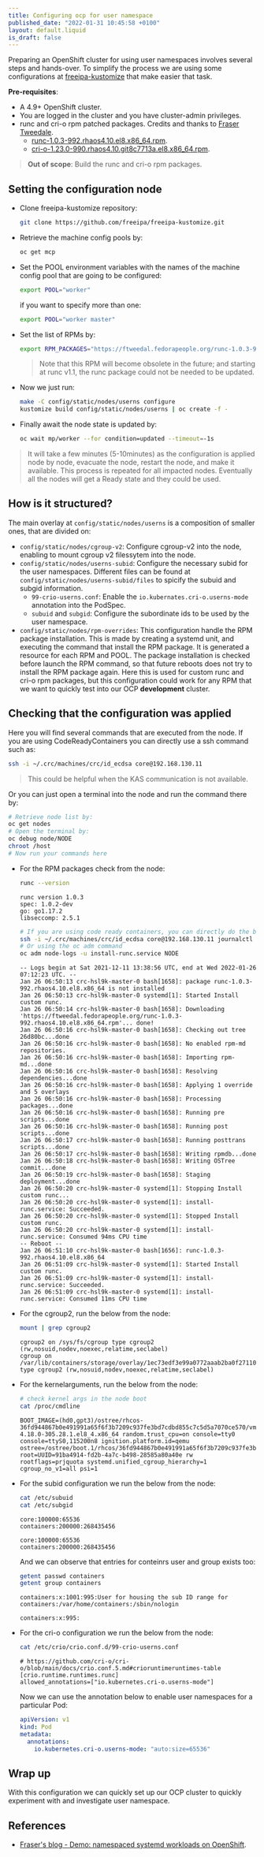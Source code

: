 ```yaml
---
title: Configuring ocp for user namespace
published_date: "2022-01-31 10:45:58 +0100"
layout: default.liquid
is_draft: false
---
```

Preparing an OpenShift cluster for using user namespaces involves
several steps and hands-over. To simplify the process we are using
some configurations at [freeipa-kustomize](https://github.com/freeipa/freeipa-kustomize)
that make easier that task.

**Pre-requisites**:

- A 4.9+ OpenShift cluster.
- You are logged in the cluster and you have cluster-admin privileges.
- runc and cri-o rpm patched packages. Credits and thanks to [Fraser Tweedale](https://frasertweedale.github.io/blog-redhat/).
  - [runc-1.0.3-992.rhaos4.10.el8.x86_64.rpm](https://ftweedal.fedorapeople.org/runc-1.0.3-992.rhaos4.10.el8.x86_64.rpm).
  - [cri-o-1.23.0-990.rhaos4.10.git8c7713a.el8.x86_64.rpm](https://ftweedal.fedorapeople.org/cri-o-1.23.0-990.rhaos4.10.git8c7713a.el8.x86_64.rpm).

> **Out of scope**: Build the runc and cri-o rpm packages.

## Setting the configuration node

- Clone freeipa-kustomize repository:

  ```sh
  git clone https://github.com/freeipa/freeipa-kustomize.git
  ```

- Retrieve the machine config pools by:

  ```sh
  oc get mcp
  ```

- Set the POOL environment variables with the names of the machine config pool
  that are going to be configured:

  ```sh
  export POOL="worker"
  ```

  if you want to specify more than one:

  ```sh
  export POOL="worker master"
  ```

- Set the list of RPMs by:

  ```sh
  export RPM_PACKAGES="https://ftweedal.fedorapeople.org/runc-1.0.3-992.rhaos4.10.el8.x86_64.rpm https://ftweedal.fedorapeople.org/cri-o-1.23.0-990.rhaos4.10.git8c7713a.el8.x86_64.rpm"
  ```

  > Note that this RPM will become obsolete in the future; and starting
  > at runc v1.1, the runc package could not be needed to be updated.

- Now we just run:

  ```sh
  make -C config/static/nodes/userns configure
  kustomize build config/static/nodes/userns | oc create -f -
  ```

- Finally await the node state is updated by:

  ```sh
  oc wait mp/worker --for condition=updated --timeout=-1s
  ```

> It will take a few minutes (5-10minutes) as the configuration is applied node by node,
> evacuate the node, restart the node, and make it available. This
> process is repeated for all impacted nodes. Eventually all the nodes will get a
> Ready state and they could be used.

## How is it structured?

The main overlay at `config/static/nodes/userns` is a composition of smaller
ones, that are divided on:

- `config/static/nodes/cgroup-v2`: Configure cgroup-v2 into the node, enabling
  to mount cgroup v2 filessytem into the node.
- `config/static/nodes/userns-subid`: Configure the necessary subid for the
  user namespaces. Different files can be found at
  `config/static/nodes/userns-subid/files` to spicify the subuid and subgid
  information.
  - `99-crio-userns.conf`: Enable the `io.kubernates.cri-o.userns-mode` annotation
    into the PodSpec.
  - `subuid` and `subgid`: Configure the subordinate ids to be used by the user namespace.
- `config/static/nodes/rpm-overrides`: This configuration handle the RPM
  package installation. This is made by creating a systemd unit, and executing
  the command that install the RPM package. It is generated a resource for each
  RPM and POOL. The package installation is checked before launch the RPM
  command, so that future reboots does not try to install the RPM package
  again. Here this is used for custom runc and cri-o rpm packages, but this
  configuration could work for any RPM that we want to quickly test into our
  OCP **development** cluster.

## Checking that the configuration was applied

Here you will find several commands that are executed from the node. If you
are using CodeReadyContainers you can directly use a ssh command such as:

```sh
ssh -i ~/.crc/machines/crc/id_ecdsa core@192.168.130.11
```

> This could be helpful when the KAS communication is not available.

Or you can just open a terminal into the node and run the command there by:

```sh
# Retrieve node list by:
oc get nodes
# Open the terminal by:
oc debug node/NODE
chroot /host
# Now run your commands here
```

- For the RPM packages check from the node:

  ```sh
  runc --version
  ```

  ```raw
  runc version 1.0.3
  spec: 1.0.2-dev
  go: go1.17.2
  libseccomp: 2.5.1
  ```

  ```sh
  # If you are using code ready containers, you can directly do the below
  ssh -i ~/.crc/machines/crc/id_ecdsa core@192.168.130.11 journalctl -u install-runc.service
  # Or using the oc adm command
  oc adm node-logs -u install-runc.service NODE
  ```

  ```raw
  -- Logs begin at Sat 2021-12-11 13:38:56 UTC, end at Wed 2022-01-26 07:12:23 UTC. --
  Jan 26 06:50:13 crc-hsl9k-master-0 bash[1658]: package runc-1.0.3-992.rhaos4.10.el8.x86_64 is not installed
  Jan 26 06:50:13 crc-hsl9k-master-0 systemd[1]: Started Install custom runc.
  Jan 26 06:50:14 crc-hsl9k-master-0 bash[1658]: Downloading 'https://ftweedal.fedorapeople.org/runc-1.0.3-992.rhaos4.10.el8.x86_64.rpm'... done!
  Jan 26 06:50:16 crc-hsl9k-master-0 bash[1658]: Checking out tree 26d80bc...done
  Jan 26 06:50:16 crc-hsl9k-master-0 bash[1658]: No enabled rpm-md repositories.
  Jan 26 06:50:16 crc-hsl9k-master-0 bash[1658]: Importing rpm-md...done
  Jan 26 06:50:16 crc-hsl9k-master-0 bash[1658]: Resolving dependencies...done
  Jan 26 06:50:16 crc-hsl9k-master-0 bash[1658]: Applying 1 override and 5 overlays
  Jan 26 06:50:16 crc-hsl9k-master-0 bash[1658]: Processing packages...done
  Jan 26 06:50:16 crc-hsl9k-master-0 bash[1658]: Running pre scripts...done
  Jan 26 06:50:16 crc-hsl9k-master-0 bash[1658]: Running post scripts...done
  Jan 26 06:50:17 crc-hsl9k-master-0 bash[1658]: Running posttrans scripts...done
  Jan 26 06:50:17 crc-hsl9k-master-0 bash[1658]: Writing rpmdb...done
  Jan 26 06:50:18 crc-hsl9k-master-0 bash[1658]: Writing OSTree commit...done
  Jan 26 06:50:19 crc-hsl9k-master-0 bash[1658]: Staging deployment...done
  Jan 26 06:50:20 crc-hsl9k-master-0 systemd[1]: Stopping Install custom runc...
  Jan 26 06:50:20 crc-hsl9k-master-0 systemd[1]: install-runc.service: Succeeded.
  Jan 26 06:50:20 crc-hsl9k-master-0 systemd[1]: Stopped Install custom runc.
  Jan 26 06:50:20 crc-hsl9k-master-0 systemd[1]: install-runc.service: Consumed 94ms CPU time
  -- Reboot --
  Jan 26 06:51:10 crc-hsl9k-master-0 bash[1656]: runc-1.0.3-992.rhaos4.10.el8.x86_64
  Jan 26 06:51:09 crc-hsl9k-master-0 systemd[1]: Started Install custom runc.
  Jan 26 06:51:09 crc-hsl9k-master-0 systemd[1]: install-runc.service: Succeeded.
  Jan 26 06:51:09 crc-hsl9k-master-0 systemd[1]: install-runc.service: Consumed 11ms CPU time
  ```

- For the cgroup2, run the below from the node:

  ```sh
  mount | grep cgroup2
  ```

  ```raw
  cgroup2 on /sys/fs/cgroup type cgroup2 (rw,nosuid,nodev,noexec,relatime,seclabel)
  cgroup on /var/lib/containers/storage/overlay/1ec73edf3e99a0772aaab2ba0f27110bb879a9fe86f607acc9de822489a4a9e1/merged/sys/fs/cgroup type cgroup2 (rw,nosuid,nodev,noexec,relatime,seclabel)
  ```

- For the kernelarguments, run the below from the node:

  ```sh
  # check kernel args in the node boot
  cat /proc/cmdline
  ```

  ```raw
  BOOT_IMAGE=(hd0,gpt3)/ostree/rhcos-36fd944867b0e491991a65f6f3b7209c937fe3bd7cdbd855c7c5d5a7070ce570/vmlinuz-4.18.0-305.28.1.el8_4.x86_64 random.trust_cpu=on console=tty0 console=ttyS0,115200n8 ignition.platform.id=qemu ostree=/ostree/boot.1/rhcos/36fd944867b0e491991a65f6f3b7209c937fe3bd7cdbd855c7c5d5a7070ce570/0 root=UUID=91ba4914-fd2b-4a7c-b498-28585a80a40e rw rootflags=prjquota systemd.unified_cgroup_hierarchy=1 cgroup_no_v1=all psi=1
  ```

- For the subid configuration we run the below from the node:

  ```sh
  cat /etc/subuid
  cat /etc/subgid
  ```

  ```raw
  core:100000:65536
  containers:200000:268435456
  ```

  ```raw
  core:100000:65536
  containers:200000:268435456
  ```

  And we can observe that entries for conteinrs user and group exists too:

  ```sh
  getent passwd containers
  getent group containers
  ```

  ```raw
  containers:x:1001:995:User for housing the sub ID range for containers:/var/home/containers:/sbin/nologin
  ```

  ```raw
  containers:x:995:
  ```

- For the cri-o configuration we run the below from the node:

  ```sh
  cat /etc/crio/crio.conf.d/99-crio-userns.conf
  ```

  ```raw
  # https://github.com/cri-o/cri-o/blob/main/docs/crio.conf.5.md#crioruntimeruntimes-table
  [crio.runtime.runtimes.runc]
  allowed_annotations=["io.kubernetes.cri-o.userns-mode"]
  ```

  Now we can use the annotation below to enable user namespaces for a particular Pod:

  ```yaml
  apiVersion: v1
  kind: Pod
  metadata:
    annotations:
      io.kubernetes.cri-o.userns-mode: "auto:size=65536"
  ```

## Wrap up

With this configuration we can quickly set up our OCP cluster to quickly
experiment with and investigate user namespace.

## References

- [Fraser's blog - Demo: namespaced systemd workloads on OpenShift](https://frasertweedale.github.io/blog-redhat/posts/2021-07-22-openshift-systemd-workload-demo.html).
